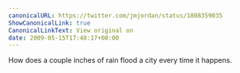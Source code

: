 ```yaml
---
canonicalURL: https://twitter.com/jmjordan/status/1808359035
ShowCanonicalLink: true
CanonicalLinkText: View original on
date: 2009-05-15T17:48:17+00:00
---
```

How does a couple inches of rain flood a city every time it happens.